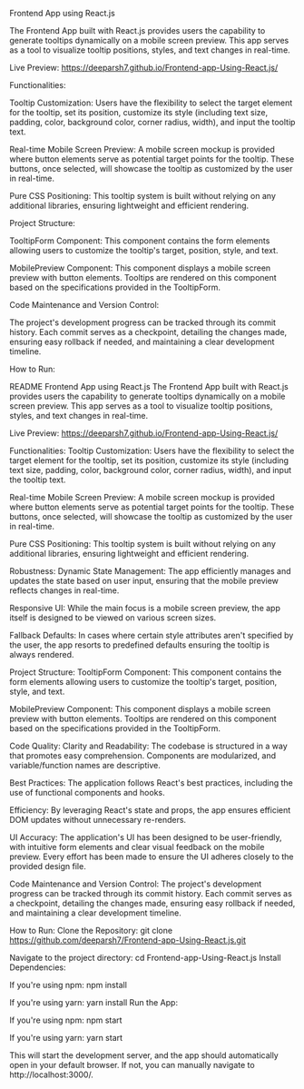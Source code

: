 Frontend App using React.js 

The Frontend App built with React.js provides users the capability to generate tooltips dynamically on a mobile screen preview. This app serves as a tool to visualize tooltip positions, styles, and text changes in real-time.

Live Preview: https://deeparsh7.github.io/Frontend-app-Using-React.js/

Functionalities:

Tooltip Customization: Users have the flexibility to select the target element for the tooltip, set its position, customize its style (including text size, padding, color, background color, corner radius, width), and input the tooltip text.

Real-time Mobile Screen Preview: A mobile screen mockup is provided where button elements serve as potential target points for the tooltip. These buttons, once selected, will showcase the tooltip as customized by the user in real-time.

Pure CSS Positioning: This tooltip system is built without relying on any additional libraries, ensuring lightweight and efficient rendering.

Project Structure:

TooltipForm Component: This component contains the form elements allowing users to customize the tooltip's target, position, style, and text.

MobilePreview Component: This component displays a mobile screen preview with button elements. Tooltips are rendered on this component based on the specifications provided in the TooltipForm.

Code Maintenance and Version Control:

The project's development progress can be tracked through its commit history. Each commit serves as a checkpoint, detailing the changes made, ensuring easy rollback if needed, and maintaining a clear development timeline.

How to Run:

README
Frontend App using React.js
The Frontend App built with React.js provides users the capability to generate tooltips dynamically on a mobile screen preview. This app serves as a tool to visualize tooltip positions, styles, and text changes in real-time.

Live Preview: https://deeparsh7.github.io/Frontend-app-Using-React.js/

Functionalities:
Tooltip Customization: Users have the flexibility to select the target element for the tooltip, set its position, customize its style (including text size, padding, color, background color, corner radius, width), and input the tooltip text.

Real-time Mobile Screen Preview: A mobile screen mockup is provided where button elements serve as potential target points for the tooltip. These buttons, once selected, will showcase the tooltip as customized by the user in real-time.

Pure CSS Positioning: This tooltip system is built without relying on any additional libraries, ensuring lightweight and efficient rendering.

Robustness:
Dynamic State Management: The app efficiently manages and updates the state based on user input, ensuring that the mobile preview reflects changes in real-time.

Responsive UI: While the main focus is a mobile screen preview, the app itself is designed to be viewed on various screen sizes.

Fallback Defaults: In cases where certain style attributes aren't specified by the user, the app resorts to predefined defaults ensuring the tooltip is always rendered.

Project Structure:
TooltipForm Component: This component contains the form elements allowing users to customize the tooltip's target, position, style, and text.

MobilePreview Component: This component displays a mobile screen preview with button elements. Tooltips are rendered on this component based on the specifications provided in the TooltipForm.

Code Quality:
Clarity and Readability: The codebase is structured in a way that promotes easy comprehension. Components are modularized, and variable/function names are descriptive.

Best Practices: The application follows React's best practices, including the use of functional components and hooks.

Efficiency: By leveraging React's state and props, the app ensures efficient DOM updates without unnecessary re-renders.

UI Accuracy:
The application's UI has been designed to be user-friendly, with intuitive form elements and clear visual feedback on the mobile preview. Every effort has been made to ensure the UI adheres closely to the provided design file.

Code Maintenance and Version Control:
The project's development progress can be tracked through its commit history. Each commit serves as a checkpoint, detailing the changes made, ensuring easy rollback if needed, and maintaining a clear development timeline.

How to Run:
Clone the Repository:
git clone https://github.com/deeparsh7/Frontend-app-Using-React.js.git

Navigate to the project directory:
cd Frontend-app-Using-React.js
Install Dependencies:

If you're using npm:
npm install

If you're using yarn:
yarn install
Run the App:

If you're using npm:
npm start

If you're using yarn:
yarn start

This will start the development server, and the app should automatically open in your default browser.
 If not, you can manually navigate to http://localhost:3000/.
